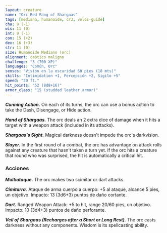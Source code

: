 ```yaml
---
layout: creature
name: "Orc Red Fang of Shargaas"
tags: [mediana, humanoide, cr3, volos-guide]
cha: 9 (-1)
wis: 11 (0)
int: 9 (-1)
con: 15 (+2)
dex: 16 (+3)
str: 11 (0)
size: Humanoide Mediano (orc)
alignment: caótico maligno
challenge: "3 (700 XP)"
languages: "Común, Orc"
senses: "Visión en la oscuridad 60 pies (18 mts)"
skills: "Intimidation +1, Percepción +2, Sigilo +5"
speed: "30 ft."
hit_points: "52 (8d8+16)"
armor_class: "15 (studded leather armor)"
---
```


***Cunning Action.*** On each of its turns, the orc can use a bonus action to take the Dash, Disengage, or Hide action.

***Hand of Shargaas.*** The orc deals an 2 extra dice of damage when it hits a target with a weapon attack (included in its attacks).

***Shargaas's Sight.*** Magical darkness doesn't impede the orc's darkvision.

***Slayer.*** In the first round of a combat, the orc has advantage on attack rolls against any creature that hasn't taken a turn yet. If the orc hits a creature that round who was surprised, the hit is automatically a critical hit.

### Acciones

***Multiataque.*** The orc makes two scimitar or dart attacks.

***Cimitarra.*** Ataque de arma cuerpo a cuerpo: +5 al ataque, alcance 5 pies, un objetivo. Impacto: 13 (3d6+3) puntos de daño cortante.

***Dart.*** Ranged Weapon Attack: +5 to hit, range 20/60 pies, un objetivo. Impacto: 10 (3d4+3) puntos de daño perforante.

***Veil of Shargaas (Recharges after a Short or Long Rest).*** The orc casts darkness without any components. Wisdom is its spellcasting ability.